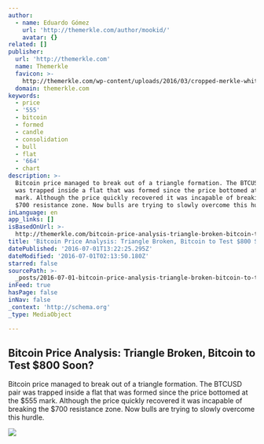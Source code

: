 ```yaml
---
author:
  - name: Eduardo Gómez
    url: 'http://themerkle.com/author/mookid/'
    avatar: {}
related: []
publisher:
  url: 'http://themerkle.com'
  name: Themerkle
  favicon: >-
    http://themerkle.com/wp-content/uploads/2016/03/cropped-merkle-white-1-192x192.png
  domain: themerkle.com
keywords:
  - price
  - '555'
  - bitcoin
  - formed
  - candle
  - consolidation
  - bull
  - flat
  - '664'
  - chart
description: >-
  Bitcoin price managed to break out of a triangle formation. The BTCUSD pair
  was trapped inside a flat that was formed since the price bottomed at the $555
  mark. Although the price quickly recovered it was incapable of breaking the
  $700 resistance zone. Now bulls are trying to slowly overcome this hurdle.
inLanguage: en
app_links: []
isBasedOnUrl: >-
  http://themerkle.com/bitcoin-price-analysis-triangle-broken-bitcoin-to-test-800-soon/
title: 'Bitcoin Price Analysis: Triangle Broken, Bitcoin to Test $800 Soon?'
datePublished: '2016-07-01T13:22:25.295Z'
dateModified: '2016-07-01T02:13:50.180Z'
starred: false
sourcePath: >-
  _posts/2016-07-01-bitcoin-price-analysis-triangle-broken-bitcoin-to-test-dollar80.md
inFeed: true
hasPage: false
inNav: false
_context: 'http://schema.org'
_type: MediaObject

---
```

<article style=""><h1>Bitcoin Price Analysis: Triangle Broken, Bitcoin to Test $800 Soon?</h1><p>Bitcoin price managed to break out of a triangle formation. The BTCUSD pair was trapped inside a flat that was formed since the price bottomed at the $555 mark. Although the price quickly recovered it was incapable of breaking the $700 resistance zone. Now bulls are trying to slowly overcome this hurdle.</p><img src="http://themerkle.com/wp-content/uploads/2015/02/shutterstock_175801328-211x150.jpg" /></article>
